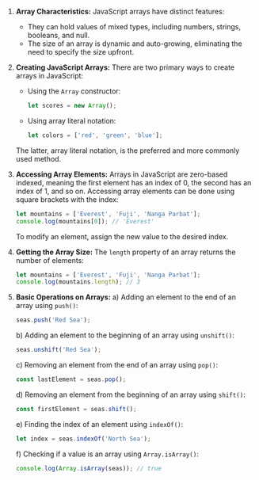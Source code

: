 1. **Array Characteristics:**
   JavaScript arrays have distinct features:
   - They can hold values of mixed types, including numbers, strings, booleans, and null.
   - The size of an array is dynamic and auto-growing, eliminating the need to specify the size upfront.

2. **Creating JavaScript Arrays:**
   There are two primary ways to create arrays in JavaScript:

   - Using the `Array` constructor:
     ```javascript
     let scores = new Array();
     ```

   - Using array literal notation:
     ```javascript
     let colors = ['red', 'green', 'blue'];
     ```

   The latter, array literal notation, is the preferred and more commonly used method.

3. **Accessing Array Elements:**
   Arrays in JavaScript are zero-based indexed, meaning the first element has an index of 0, the second has an index of 1, and so on. Accessing array elements can be done using square brackets with the index:

   ```javascript
   let mountains = ['Everest', 'Fuji', 'Nanga Parbat'];
   console.log(mountains[0]); // 'Everest'
   ```

   To modify an element, assign the new value to the desired index.

4. **Getting the Array Size:**
   The `length` property of an array returns the number of elements:

   ```javascript
   let mountains = ['Everest', 'Fuji', 'Nanga Parbat'];
   console.log(mountains.length); // 3
   ```

5. **Basic Operations on Arrays:**
   a) Adding an element to the end of an array using `push()`:
   ```javascript
   seas.push('Red Sea');
   ```

   b) Adding an element to the beginning of an array using `unshift()`:
   ```javascript
   seas.unshift('Red Sea');
   ```

   c) Removing an element from the end of an array using `pop()`:
   ```javascript
   const lastElement = seas.pop();
   ```

   d) Removing an element from the beginning of an array using `shift()`:
   ```javascript
   const firstElement = seas.shift();
   ```

   e) Finding the index of an element using `indexOf()`:
   ```javascript
   let index = seas.indexOf('North Sea');
   ```

   f) Checking if a value is an array using `Array.isArray()`:
   ```javascript
   console.log(Array.isArray(seas)); // true
   ```
